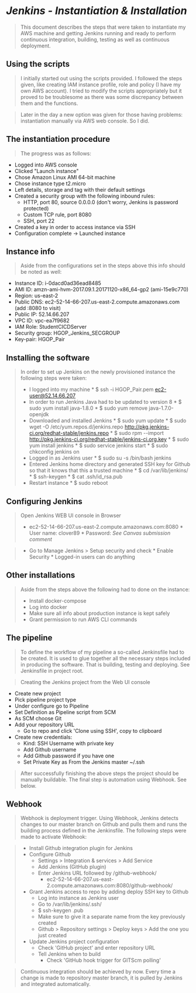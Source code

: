 # ***Jenkins - Instantiation & Installation***

> This document describes the steps that were taken to instantiate my AWS machine and getting Jenkins running and ready to perform continuous integration, building, testing
as well as continuous deployment.

## Using the scripts
> I initially started out using the scripts provided. I followed the steps given, like creating IAM instance profile, role and policy (I have my own AWS account). I tried to modify the scripts appropriately but it proved to be troublesome as there was some discrepancy between them and the functions.

> Later in the day a new option was given for those having problems: instantiation manually via AWS web console. So I did.


## The instantiation procedure

> The progress was as follows:
  * Logged into AWS console
  * Clicked "Launch instance"
  * Chose Amazon Linux AMI 64-bit machine
  * Chose instance type t2.micro
  * Left details, storage and tag with their default settings
  * Created a security group with the following inbound rules:
    - HTTP, port 80, source 0.0.0.0 (don't worry, Jenkins is password protected)
    - Custom TCP rule, port 8080
    - SSH, port 22
  * Created a key in order to access instance via SSH
  * Configuration complete -> Launched instance

## Instance info

> Aside from the configurations set in the steps above this info should be noted as well:
  * Instance ID: i-0dacd0ad36ead8485
  * AMI ID: amzn-ami-hvm-2017.09.1.20171120-x86_64-gp2 (ami-15e9c770)
  * Region: us-east-2
  * Public DNS: ec2-52-14-66-207.us-east-2.compute.amazonaws.com (add :8080 to visit)
  * Public IP: 52.14.66.207
  * VPC ID: vpc-ea7f9682
  * IAM Role: StudentCICDServer
  * Security group: HGOP_Jenkins_SECGROUP
  * Key-pair: HGOP_Pair

## Installing the software

> In order to set up Jenkins on the newly provisioned instance the following steps were taken:
> * I logged into my machine
    * $ ssh -i HGOP_Pair.pem ec2-user@52.14.66.207
> * In order to run Jenkins Java had to be updated to version 8
    * $ sudo yum install java-1.8.0
    * $ sudo yum remove java-1.7.0-openjdk
> * Downloaded and installed Jenkins
    * $ sudo yum update
    * $ sudo wget -O /etc/yum.repos.d/jenkins.repo http://pkg.jenkins-ci.org/redhat-stable/jenkins.repo
    * $ sudo rpm --import http://pkg.jenkins-ci.org/redhat-stable/jenkins-ci.org.key
    * $ sudo yum install jenkins
    * $ sudo service jenkins start
    * $ sudo chkconfig jenkins on
> * Logged in as Jenkins user
    * $ sudo su -s /bin/bash jenkins
> * Entered Jenkins home directory and generated SSH key for Github so that it knows that this a trusted machine
    * $ cd /var/lib/jenkins/
    * $ ssh-keygen
    * $ cat .ssh/id_rsa.pub
> * Restart instance
    * $ sudo reboot

## Configuring Jenkins

> Open Jenkins WEB UI console in Browser
> * ec2-52-14-66-207.us-east-2.compute.amazonaws.com:8080
    * User name: clover89
    * Password: *See Canvas submission comment*

> * Go to Manage Jenkins > Setup security and check
    * Enable Security
    * Logged-in users can do anything

## Other installations

> Aside from the steps above the following had to done on the instance:
> * Install docker-compose
> * Log into docker
> * Make sure all info about production instance is kept safely
> * Grant permission to run AWS CLI commands

## The pipeline

> To define the workflow of my pipeline a so-called Jenkinsfile had to be created.
> It is used to glue together all the necessary steps included in producing the software. That is building, testing and deploying. See Jenkinsfile in project root.

> Creating the Jenkins project from the Web UI console
  * Create new project
  * Pick pipeline project type
  * Under configure go to Pipeline
  * Set Definition as Pipeline script from SCM
  * As SCM choose Git
  * Add your repository URL
    * Go to repo and click 'Clone using SSH', copy to clipboard
  * Create new credentials:
    * Kind: SSH Username with private key
    * Add Github username
    * Add Github password if you have one
    * Set Private Key as From the Jenkins master ~/.ssh

> After successfully finishing the above steps the project should be manually buildable. The final step is automation using Webhook. See below.

## Webhook

> Webhook is deployment trigger. Using Webhook, Jenkins detects changes to our master branch on Github and pulls them and runs the building process defined in the Jenkinsfile. The following steps were made to activate Webhook:

> * Install Github integration plugin for Jenkins
> * Configure Github
>   * Settings > Integration & services > Add Service
>   * Add Jenkins (GitHub plugin)
>   * Enter Jenkins URL followed by /github-webhook/
>     * ec2-52-14-66-207.us-east-2.compute.amazonaws.com:8080/github-webhook/
> * Grant Jenkins access to repo by adding deploy SSH key to Github
>   * Log into instance as Jenkins user
>   * Go to /var/lib/jenkins/.ssh/
>   * $ ssh-keygen <key-name>.pub
>   * Make sure to give it a separate name from the key previously created
>   * Github > Repository settings > Deploy keys > Add the one you just created
> * Update Jenkins project configuration
>   * Check 'GitHub project' and enter repository URL
>   * Tell Jenkins when to build
>     * Check 'GitHub hook trigger for GITScm polling'

> Continuous integration should be achieved by now. Every time a change is made to repository master branch, it is pulled by Jenkins and integrated automatically.
